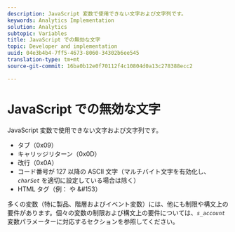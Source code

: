 ```yaml
---
description: JavaScript 変数で使用できない文字および文字列です。
keywords: Analytics Implementation
solution: Analytics
subtopic: Variables
title: JavaScript での無効な文字
topic: Developer and implementation
uuid: 04e3b4b4-7ff5-4673-8060-34302b6ee545
translation-type: tm+mt
source-git-commit: 16ba0b12e0f70112f4c10804d0a13c278388ecc2

---
```



# JavaScript での無効な文字

JavaScript 変数で使用できない文字および文字列です。

* タブ（0x09）
* キャリッジリターン（0x0D）
* 改行（0x0A）
* コード番号が 127 以降の ASCII 文字（マルチバイト文字を有効化し、*`charSet`* を適切に設定している場合は除く）
* HTML タグ（例：<b></b> や &amp;#153）

多くの変数（特に製品、階層およびイベント変数）には、他にも制限や構文上の要件があります。個々の変数の制限および構文上の要件については、*`s_account`* 変数パラメーターに対応するセクションを参照してください。
